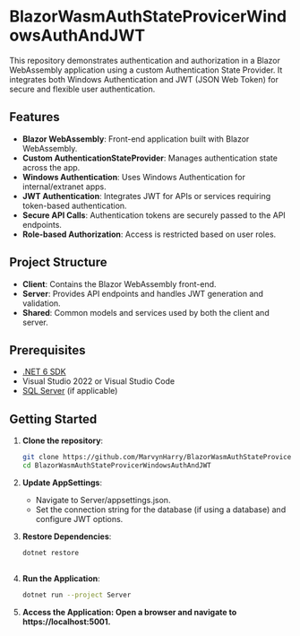 # BlazorWasmAuthStateProvicerWindowsAuthAndJWT

This repository demonstrates authentication and authorization in a Blazor WebAssembly application using a custom Authentication State Provider. It integrates both Windows Authentication and JWT (JSON Web Token) for secure and flexible user authentication.

## Features

- **Blazor WebAssembly**: Front-end application built with Blazor WebAssembly.
- **Custom AuthenticationStateProvider**: Manages authentication state across the app.
- **Windows Authentication**: Uses Windows Authentication for internal/extranet apps.
- **JWT Authentication**: Integrates JWT for APIs or services requiring token-based authentication.
- **Secure API Calls**: Authentication tokens are securely passed to the API endpoints.
- **Role-based Authorization**: Access is restricted based on user roles.

## Project Structure

- **Client**: Contains the Blazor WebAssembly front-end.
- **Server**: Provides API endpoints and handles JWT generation and validation.
- **Shared**: Common models and services used by both the client and server.

## Prerequisites

- [.NET 6 SDK](https://dotnet.microsoft.com/download/dotnet/6.0)
- Visual Studio 2022 or Visual Studio Code
- [SQL Server](https://www.microsoft.com/en-us/sql-server) (if applicable)

## Getting Started

1. **Clone the repository**:

   ```bash
   git clone https://github.com/MarvynHarry/BlazorWasmAuthStateProvicerWindowsAuthAndJWT.git
   cd BlazorWasmAuthStateProvicerWindowsAuthAndJWT

2. **Update AppSettings**:
  
     - Navigate to Server/appsettings.json.
     - Set the connection string for the database (if using a database) and configure JWT options.

 3. **Restore Dependencies**:

    ```bash
    dotnet restore
   
 4. **Run the Application**:
    
      ```bash
      dotnet run --project Server
      ```

 5. **Access the Application: Open a browser and navigate to https://localhost:5001.**
